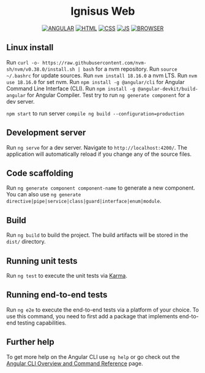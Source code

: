 <h1 align="center">Ignisus Web</h1>

<div align="center">

[![ANGULAR](https://img.shields.io/badge/Angular-DD0031?style=for-the-badge&logo=angular&logoColor=white)](https://angular.io/) [![HTML](https://img.shields.io/badge/HTML5-E34F26?style=for-the-badge&logo=html5&logoColor=white)](https://www.w3.org/TR/2014/REC-html5-20141028/) [![CSS](https://img.shields.io/badge/CSS3-1572B6?style=for-the-badge&logo=css3&logoColor=white)](https://www.w3.org/TR/2001/WD-css3-roadmap-20010523/) [![JS](https://img.shields.io/badge/JavaScript-F7DF1E?style=for-the-badge&logo=javascript&logoColor=black)](https://developer.mozilla.org/en-US/docs/Web/javascript) [![BROWSER](https://img.shields.io/badge/Firefox-FF7139?style=for-the-badge&logo=Firefox-Browser&logoColor=white)](https://www.mozilla.org/en-US/firefox/new/)

</div>

## Linux install

Run `curl -o- https://raw.githubusercontent.com/nvm-sh/nvm/v0.38.0/install.sh | bash` for a nvm repository.
Run `source ~/.bashrc` for update sources.
Run `nvm install 18.16.0` a nvm LTS.
Run `nvm use 18.16.0` for set nvm.
Run `npm install -g @angular/cli` for Angular Command Line Interface (CLI).
Run `npm install -g @angular-devkit/build-angular` for Angular Compiler.
Test try to run `ng generate component` for a dev server.

`npm start` to run server
`compile ng build --configuration=production`

## Development server


Run `ng serve` for a dev server. Navigate to `http://localhost:4200/`. The application will automatically reload if you change any of the source files.

## Code scaffolding

Run `ng generate component component-name` to generate a new component. You can also use `ng generate directive|pipe|service|class|guard|interface|enum|module`.

## Build

Run `ng build` to build the project. The build artifacts will be stored in the `dist/` directory.

## Running unit tests

Run `ng test` to execute the unit tests via [Karma](https://karma-runner.github.io).

## Running end-to-end tests

Run `ng e2e` to execute the end-to-end tests via a platform of your choice. To use this command, you need to first add a package that implements end-to-end testing capabilities.

## Further help

To get more help on the Angular CLI use `ng help` or go check out the [Angular CLI Overview and Command Reference](https://angular.io/cli) page.
